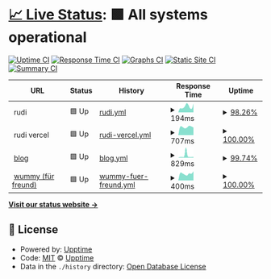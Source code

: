 # [📈 Live Status](https://stupldstuff.github.io/upptime): <!--live status--> **🟩 All systems operational**

[![Uptime CI](https://github.com/stupldstuff/upptime/workflows/Uptime%20CI/badge.svg)](https://github.com/stupldstuff/upptime/actions?query=workflow%3A%22Uptime+CI%22)
[![Response Time CI](https://github.com/stupldstuff/upptime/workflows/Response%20Time%20CI/badge.svg)](https://github.com/stupldstuff/upptime/actions?query=workflow%3A%22Response+Time+CI%22)
[![Graphs CI](https://github.com/stupldstuff/upptime/workflows/Graphs%20CI/badge.svg)](https://github.com/stupldstuff/upptime/actions?query=workflow%3A%22Graphs+CI%22)
[![Static Site CI](https://github.com/stupldstuff/upptime/workflows/Static%20Site%20CI/badge.svg)](https://github.com/stupldstuff/upptime/actions?query=workflow%3A%22Static+Site+CI%22)
[![Summary CI](https://github.com/stupldstuff/upptime/workflows/Summary%20CI/badge.svg)](https://github.com/stupldstuff/upptime/actions?query=workflow%3A%22Summary+CI%22)

<!--start: status pages-->
<!-- This summary is generated by Upptime (https://github.com/upptime/upptime) -->
<!-- Do not edit this manually, your changes will be overwritten -->
<!-- prettier-ignore -->
| URL | Status | History | Response Time | Uptime |
| --- | ------ | ------- | ------------- | ------ |
| <img alt="" src="https://favicons.githubusercontent.com/null" height="13"> rudi | 🟩 Up | [rudi.yml](https://github.com/StUpldStuff/upptime/commits/HEAD/history/rudi.yml) | <details><summary><img alt="Response time graph" src="./graphs/rudi/response-time-week.png" height="20"> 194ms</summary><br><a href="https://stupldstuff.github.io/upptime/history/rudi"><img alt="Response time 271" src="https://img.shields.io/endpoint?url=https%3A%2F%2Fraw.githubusercontent.com%2FStUpldStuff%2Fupptime%2FHEAD%2Fapi%2Frudi%2Fresponse-time.json"></a><br><a href="https://stupldstuff.github.io/upptime/history/rudi"><img alt="24-hour response time 295" src="https://img.shields.io/endpoint?url=https%3A%2F%2Fraw.githubusercontent.com%2FStUpldStuff%2Fupptime%2FHEAD%2Fapi%2Frudi%2Fresponse-time-day.json"></a><br><a href="https://stupldstuff.github.io/upptime/history/rudi"><img alt="7-day response time 194" src="https://img.shields.io/endpoint?url=https%3A%2F%2Fraw.githubusercontent.com%2FStUpldStuff%2Fupptime%2FHEAD%2Fapi%2Frudi%2Fresponse-time-week.json"></a><br><a href="https://stupldstuff.github.io/upptime/history/rudi"><img alt="30-day response time 231" src="https://img.shields.io/endpoint?url=https%3A%2F%2Fraw.githubusercontent.com%2FStUpldStuff%2Fupptime%2FHEAD%2Fapi%2Frudi%2Fresponse-time-month.json"></a><br><a href="https://stupldstuff.github.io/upptime/history/rudi"><img alt="1-year response time 271" src="https://img.shields.io/endpoint?url=https%3A%2F%2Fraw.githubusercontent.com%2FStUpldStuff%2Fupptime%2FHEAD%2Fapi%2Frudi%2Fresponse-time-year.json"></a></details> | <details><summary><a href="https://stupldstuff.github.io/upptime/history/rudi">98.26%</a></summary><a href="https://stupldstuff.github.io/upptime/history/rudi"><img alt="All-time uptime 92.44%" src="https://img.shields.io/endpoint?url=https%3A%2F%2Fraw.githubusercontent.com%2FStUpldStuff%2Fupptime%2FHEAD%2Fapi%2Frudi%2Fuptime.json"></a><br><a href="https://stupldstuff.github.io/upptime/history/rudi"><img alt="24-hour uptime 100.00%" src="https://img.shields.io/endpoint?url=https%3A%2F%2Fraw.githubusercontent.com%2FStUpldStuff%2Fupptime%2FHEAD%2Fapi%2Frudi%2Fuptime-day.json"></a><br><a href="https://stupldstuff.github.io/upptime/history/rudi"><img alt="7-day uptime 98.26%" src="https://img.shields.io/endpoint?url=https%3A%2F%2Fraw.githubusercontent.com%2FStUpldStuff%2Fupptime%2FHEAD%2Fapi%2Frudi%2Fuptime-week.json"></a><br><a href="https://stupldstuff.github.io/upptime/history/rudi"><img alt="30-day uptime 96.79%" src="https://img.shields.io/endpoint?url=https%3A%2F%2Fraw.githubusercontent.com%2FStUpldStuff%2Fupptime%2FHEAD%2Fapi%2Frudi%2Fuptime-month.json"></a><br><a href="https://stupldstuff.github.io/upptime/history/rudi"><img alt="1-year uptime 92.44%" src="https://img.shields.io/endpoint?url=https%3A%2F%2Fraw.githubusercontent.com%2FStUpldStuff%2Fupptime%2FHEAD%2Fapi%2Frudi%2Fuptime-year.json"></a></details>
| <img alt="" src="https://favicons.githubusercontent.com/null" height="13"> rudi vercel | 🟩 Up | [rudi-vercel.yml](https://github.com/StUpldStuff/upptime/commits/HEAD/history/rudi-vercel.yml) | <details><summary><img alt="Response time graph" src="./graphs/rudi-vercel/response-time-week.png" height="20"> 707ms</summary><br><a href="https://stupldstuff.github.io/upptime/history/rudi-vercel"><img alt="Response time 709" src="https://img.shields.io/endpoint?url=https%3A%2F%2Fraw.githubusercontent.com%2FStUpldStuff%2Fupptime%2FHEAD%2Fapi%2Frudi-vercel%2Fresponse-time.json"></a><br><a href="https://stupldstuff.github.io/upptime/history/rudi-vercel"><img alt="24-hour response time 664" src="https://img.shields.io/endpoint?url=https%3A%2F%2Fraw.githubusercontent.com%2FStUpldStuff%2Fupptime%2FHEAD%2Fapi%2Frudi-vercel%2Fresponse-time-day.json"></a><br><a href="https://stupldstuff.github.io/upptime/history/rudi-vercel"><img alt="7-day response time 707" src="https://img.shields.io/endpoint?url=https%3A%2F%2Fraw.githubusercontent.com%2FStUpldStuff%2Fupptime%2FHEAD%2Fapi%2Frudi-vercel%2Fresponse-time-week.json"></a><br><a href="https://stupldstuff.github.io/upptime/history/rudi-vercel"><img alt="30-day response time 745" src="https://img.shields.io/endpoint?url=https%3A%2F%2Fraw.githubusercontent.com%2FStUpldStuff%2Fupptime%2FHEAD%2Fapi%2Frudi-vercel%2Fresponse-time-month.json"></a><br><a href="https://stupldstuff.github.io/upptime/history/rudi-vercel"><img alt="1-year response time 709" src="https://img.shields.io/endpoint?url=https%3A%2F%2Fraw.githubusercontent.com%2FStUpldStuff%2Fupptime%2FHEAD%2Fapi%2Frudi-vercel%2Fresponse-time-year.json"></a></details> | <details><summary><a href="https://stupldstuff.github.io/upptime/history/rudi-vercel">100.00%</a></summary><a href="https://stupldstuff.github.io/upptime/history/rudi-vercel"><img alt="All-time uptime 96.49%" src="https://img.shields.io/endpoint?url=https%3A%2F%2Fraw.githubusercontent.com%2FStUpldStuff%2Fupptime%2FHEAD%2Fapi%2Frudi-vercel%2Fuptime.json"></a><br><a href="https://stupldstuff.github.io/upptime/history/rudi-vercel"><img alt="24-hour uptime 100.00%" src="https://img.shields.io/endpoint?url=https%3A%2F%2Fraw.githubusercontent.com%2FStUpldStuff%2Fupptime%2FHEAD%2Fapi%2Frudi-vercel%2Fuptime-day.json"></a><br><a href="https://stupldstuff.github.io/upptime/history/rudi-vercel"><img alt="7-day uptime 100.00%" src="https://img.shields.io/endpoint?url=https%3A%2F%2Fraw.githubusercontent.com%2FStUpldStuff%2Fupptime%2FHEAD%2Fapi%2Frudi-vercel%2Fuptime-week.json"></a><br><a href="https://stupldstuff.github.io/upptime/history/rudi-vercel"><img alt="30-day uptime 88.30%" src="https://img.shields.io/endpoint?url=https%3A%2F%2Fraw.githubusercontent.com%2FStUpldStuff%2Fupptime%2FHEAD%2Fapi%2Frudi-vercel%2Fuptime-month.json"></a><br><a href="https://stupldstuff.github.io/upptime/history/rudi-vercel"><img alt="1-year uptime 96.49%" src="https://img.shields.io/endpoint?url=https%3A%2F%2Fraw.githubusercontent.com%2FStUpldStuff%2Fupptime%2FHEAD%2Fapi%2Frudi-vercel%2Fuptime-year.json"></a></details>
| <img alt="" src="https://favicons.githubusercontent.com/b.zimpatrick.gq" height="13"> [blog](https://b.zimpatrick.gq) | 🟩 Up | [blog.yml](https://github.com/StUpldStuff/upptime/commits/HEAD/history/blog.yml) | <details><summary><img alt="Response time graph" src="./graphs/blog/response-time-week.png" height="20"> 829ms</summary><br><a href="https://stupldstuff.github.io/upptime/history/blog"><img alt="Response time 803" src="https://img.shields.io/endpoint?url=https%3A%2F%2Fraw.githubusercontent.com%2FStUpldStuff%2Fupptime%2FHEAD%2Fapi%2Fblog%2Fresponse-time.json"></a><br><a href="https://stupldstuff.github.io/upptime/history/blog"><img alt="24-hour response time 320" src="https://img.shields.io/endpoint?url=https%3A%2F%2Fraw.githubusercontent.com%2FStUpldStuff%2Fupptime%2FHEAD%2Fapi%2Fblog%2Fresponse-time-day.json"></a><br><a href="https://stupldstuff.github.io/upptime/history/blog"><img alt="7-day response time 829" src="https://img.shields.io/endpoint?url=https%3A%2F%2Fraw.githubusercontent.com%2FStUpldStuff%2Fupptime%2FHEAD%2Fapi%2Fblog%2Fresponse-time-week.json"></a><br><a href="https://stupldstuff.github.io/upptime/history/blog"><img alt="30-day response time 796" src="https://img.shields.io/endpoint?url=https%3A%2F%2Fraw.githubusercontent.com%2FStUpldStuff%2Fupptime%2FHEAD%2Fapi%2Fblog%2Fresponse-time-month.json"></a><br><a href="https://stupldstuff.github.io/upptime/history/blog"><img alt="1-year response time 803" src="https://img.shields.io/endpoint?url=https%3A%2F%2Fraw.githubusercontent.com%2FStUpldStuff%2Fupptime%2FHEAD%2Fapi%2Fblog%2Fresponse-time-year.json"></a></details> | <details><summary><a href="https://stupldstuff.github.io/upptime/history/blog">99.74%</a></summary><a href="https://stupldstuff.github.io/upptime/history/blog"><img alt="All-time uptime 99.94%" src="https://img.shields.io/endpoint?url=https%3A%2F%2Fraw.githubusercontent.com%2FStUpldStuff%2Fupptime%2FHEAD%2Fapi%2Fblog%2Fuptime.json"></a><br><a href="https://stupldstuff.github.io/upptime/history/blog"><img alt="24-hour uptime 100.00%" src="https://img.shields.io/endpoint?url=https%3A%2F%2Fraw.githubusercontent.com%2FStUpldStuff%2Fupptime%2FHEAD%2Fapi%2Fblog%2Fuptime-day.json"></a><br><a href="https://stupldstuff.github.io/upptime/history/blog"><img alt="7-day uptime 99.74%" src="https://img.shields.io/endpoint?url=https%3A%2F%2Fraw.githubusercontent.com%2FStUpldStuff%2Fupptime%2FHEAD%2Fapi%2Fblog%2Fuptime-week.json"></a><br><a href="https://stupldstuff.github.io/upptime/history/blog"><img alt="30-day uptime 99.85%" src="https://img.shields.io/endpoint?url=https%3A%2F%2Fraw.githubusercontent.com%2FStUpldStuff%2Fupptime%2FHEAD%2Fapi%2Fblog%2Fuptime-month.json"></a><br><a href="https://stupldstuff.github.io/upptime/history/blog"><img alt="1-year uptime 99.94%" src="https://img.shields.io/endpoint?url=https%3A%2F%2Fraw.githubusercontent.com%2FStUpldStuff%2Fupptime%2FHEAD%2Fapi%2Fblog%2Fuptime-year.json"></a></details>
| <img alt="" src="https://favicons.githubusercontent.com/wummy.one" height="13"> [wummy (für freund)](https://wummy.one/) | 🟩 Up | [wummy-fuer-freund.yml](https://github.com/StUpldStuff/upptime/commits/HEAD/history/wummy-fuer-freund.yml) | <details><summary><img alt="Response time graph" src="./graphs/wummy-fuer-freund/response-time-week.png" height="20"> 400ms</summary><br><a href="https://stupldstuff.github.io/upptime/history/wummy-fuer-freund"><img alt="Response time 392" src="https://img.shields.io/endpoint?url=https%3A%2F%2Fraw.githubusercontent.com%2FStUpldStuff%2Fupptime%2FHEAD%2Fapi%2Fwummy-fuer-freund%2Fresponse-time.json"></a><br><a href="https://stupldstuff.github.io/upptime/history/wummy-fuer-freund"><img alt="24-hour response time 530" src="https://img.shields.io/endpoint?url=https%3A%2F%2Fraw.githubusercontent.com%2FStUpldStuff%2Fupptime%2FHEAD%2Fapi%2Fwummy-fuer-freund%2Fresponse-time-day.json"></a><br><a href="https://stupldstuff.github.io/upptime/history/wummy-fuer-freund"><img alt="7-day response time 400" src="https://img.shields.io/endpoint?url=https%3A%2F%2Fraw.githubusercontent.com%2FStUpldStuff%2Fupptime%2FHEAD%2Fapi%2Fwummy-fuer-freund%2Fresponse-time-week.json"></a><br><a href="https://stupldstuff.github.io/upptime/history/wummy-fuer-freund"><img alt="30-day response time 415" src="https://img.shields.io/endpoint?url=https%3A%2F%2Fraw.githubusercontent.com%2FStUpldStuff%2Fupptime%2FHEAD%2Fapi%2Fwummy-fuer-freund%2Fresponse-time-month.json"></a><br><a href="https://stupldstuff.github.io/upptime/history/wummy-fuer-freund"><img alt="1-year response time 392" src="https://img.shields.io/endpoint?url=https%3A%2F%2Fraw.githubusercontent.com%2FStUpldStuff%2Fupptime%2FHEAD%2Fapi%2Fwummy-fuer-freund%2Fresponse-time-year.json"></a></details> | <details><summary><a href="https://stupldstuff.github.io/upptime/history/wummy-fuer-freund">100.00%</a></summary><a href="https://stupldstuff.github.io/upptime/history/wummy-fuer-freund"><img alt="All-time uptime 100.00%" src="https://img.shields.io/endpoint?url=https%3A%2F%2Fraw.githubusercontent.com%2FStUpldStuff%2Fupptime%2FHEAD%2Fapi%2Fwummy-fuer-freund%2Fuptime.json"></a><br><a href="https://stupldstuff.github.io/upptime/history/wummy-fuer-freund"><img alt="24-hour uptime 100.00%" src="https://img.shields.io/endpoint?url=https%3A%2F%2Fraw.githubusercontent.com%2FStUpldStuff%2Fupptime%2FHEAD%2Fapi%2Fwummy-fuer-freund%2Fuptime-day.json"></a><br><a href="https://stupldstuff.github.io/upptime/history/wummy-fuer-freund"><img alt="7-day uptime 100.00%" src="https://img.shields.io/endpoint?url=https%3A%2F%2Fraw.githubusercontent.com%2FStUpldStuff%2Fupptime%2FHEAD%2Fapi%2Fwummy-fuer-freund%2Fuptime-week.json"></a><br><a href="https://stupldstuff.github.io/upptime/history/wummy-fuer-freund"><img alt="30-day uptime 100.00%" src="https://img.shields.io/endpoint?url=https%3A%2F%2Fraw.githubusercontent.com%2FStUpldStuff%2Fupptime%2FHEAD%2Fapi%2Fwummy-fuer-freund%2Fuptime-month.json"></a><br><a href="https://stupldstuff.github.io/upptime/history/wummy-fuer-freund"><img alt="1-year uptime 100.00%" src="https://img.shields.io/endpoint?url=https%3A%2F%2Fraw.githubusercontent.com%2FStUpldStuff%2Fupptime%2FHEAD%2Fapi%2Fwummy-fuer-freund%2Fuptime-year.json"></a></details>

<!--end: status pages-->

[**Visit our status website →**](https://stupldstuff.github.io/upptime)

## 📄 License

- Powered by: [Upptime](https://github.com/upptime/upptime)
- Code: [MIT](./LICENSE) © [Upptime](https://upptime.js.org)
- Data in the `./history` directory: [Open Database License](https://opendatacommons.org/licenses/odbl/1-0/)

